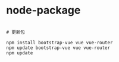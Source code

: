# node-package

```shell script

# 更新包

npm install bootstrap-vue vue vue-router
npm update bootstrap-vue vue vue-router
npm update

```
